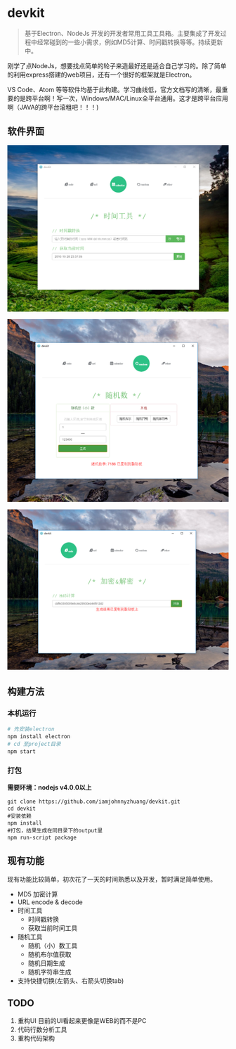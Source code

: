 # devkit

> 基于Electron、NodeJs 开发的开发者常用工具工具箱。主要集成了开发过程中经常碰到的一些小需求，例如MD5计算、时间戳转换等等。持续更新中。

刚学了点NodeJs，想要找点简单的轮子来造最好还是适合自己学习的。除了简单的利用express搭建的web项目，还有一个很好的框架就是Electron。

VS Code、Atom 等等软件均基于此构建。学习曲线低，官方文档写的清晰，最重要的是跨平台啊！写一次，Windows/MAC/Linux全平台通用。这才是跨平台应用啊（JAVA的跨平台滚粗吧！！！)



## 软件界面

 ![1](./README_IMG/1.jpg)



 ![2](./README_IMG/2.jpg)



 ![3](./README_IMG/3.jpg)



## 构建方法

### 本机运行

``` bash
# 先安装electron
npm install electron
# cd 至project目录
npm start
```



### 打包

**需要环境：nodejs v4.0.0以上**

```bath 
git clone https://github.com/iamjohnnyzhuang/devkit.git
cd devkit
#安装依赖
npm install
#打包，结果生成在同目录下的output里
npm run-script package
```



## 现有功能

现有功能比较简单，初次花了一天的时间熟悉以及开发，暂时满足简单使用。

* MD5 加密计算
* URL encode & decode
* 时间工具
  * 时间戳转换
  * 获取当前时间工具
* 随机工具
  * 随机（小）数工具
  * 随机布尔值获取
  * 随机日期生成
  * 随机字符串生成
* 支持快捷切换(左箭头、右箭头切换tab)



## TODO

1. 重构UI 目前的UI看起来更像是WEB的而不是PC
2. 代码行数分析工具
3. 重构代码架构



